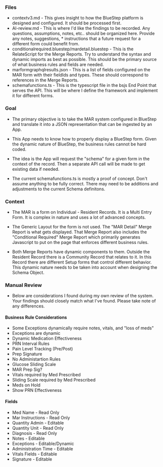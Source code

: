 ### Files
* contextv3.md - This gives insight to how the BlueStep platform is designed and configured. It should be processed first.
* AI-review.md - This is where I'd like the findings to be recorded. Any questions, assumptions, notes, etc.. should be organized here. Provide any notes, suggestions, * instructions that a future request for a different form could benefit from.
* conditionalrequired.bluestep/mardetail.bluestep - This is the RelateScript for the Merge Reports. Try to understand the syntax and dynamic imports as best as possible. This should be the primary source of what business rules and fields are needed.
* marformgraphqlresults.json - This is a list of fields configured on the MAR form with their fieldIds and types. These should correspond to references in the Merge Reports.
* schemafunctions.ts - This is the typescript file in the bsjs End Point that serves the API. This will be where I define the framework and implement it for different forms.

### Goal
* The primary objective is to take the MAR system configured in BlueStep and translate it into a JSON representation that can be ingested by an App.

* This App needs to know how to properly display a BlueStep form. Given the dynamic nature of BlueStep, the business rules cannot be hard coded.

* The idea is the App will request the "schema" for a given form in the context of the record. Then a separate API call will be made to get existing data if needed.

* The current schemafunctions.ts is mostly a proof of concept. Don't assume anything to be fully correct. There may need to be additions and adjustments to the current Schema definitons.

### Context
* The MAR is a form on Individual - Resident Records. It is a Multi Entry Form. It is complex in nature and uses a lot of advanced concepts.

* The Generic Layout for the form is not used. The "MAR Detail" Merge Report is what gets displayed. That Merge Report also includes the "Conditional Required" Merge Report which primarily generates Javascript to put on the page that enforces different business rules.

* Both Merge Reports have dynamic components to them. Outside the Resident Record there is a Community Record that relates to it. In this Record there are different Setup forms that control different behavior. This dynamic nature needs to be taken into account when designing the Schema Object.

### Manual Review
* Below are considerations I found during my own review of the system. Your findings should closely match what I've found. Please take note of any differences.

#### Business Rule Considerations
* Some Exceptions dynamically require notes, vitals, and "loss of meds"
* Exceptions are dynamic
* Dynamic Medication Effectiveness
* PRN Interval Rules
* Pain Level Tracking (Pre/Post)
* Prep Signature
* No Administartion Rules
* Glucose Sliding Scale
* MAR Prep Sig?
* Vitals required by Med Prescribed
* Sliding Scale required by Med Prescribed
* Meds on Hold
* Show PRN Effectiveness

#### Fields
* Med Name - Read Only
* Mar Instructions - Read Only
* Quantity Admin - Editable
* Quantity Unit - Read Only
* Diagnosis - Read Only
* Notes - Editable
* Exceptions - Editable/Dynamic
* Administration Time - Editable
* Vitals Fields - Editable
* Signature - Editable
